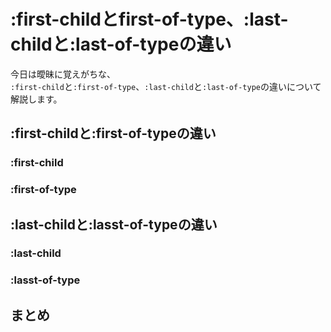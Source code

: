 # :first-childとfirst-of-type、:last-childと:last-of-typeの違い  
今日は曖昧に覚えがちな、  
`:first-child`と`:first-of-type`、`:last-child`と`:last-of-type`の違いについて解説します。  

## :first-childと:first-of-typeの違い  


### :first-child  

### :first-of-type  

## :last-childと:lasst-of-typeの違い  

### :last-child  

### :lasst-of-type  

## まとめ  
